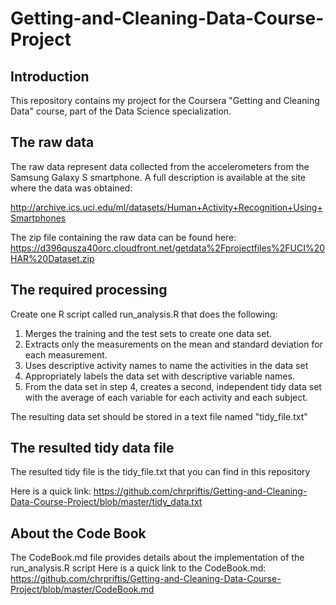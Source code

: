 Getting-and-Cleaning-Data-Course-Project
========================================

Introduction
------------

This repository contains my project for the Coursera "Getting and Cleaning Data" course, part of the Data Science specialization.


The raw data
------------------

The raw data represent data collected from the accelerometers from the Samsung Galaxy S smartphone. A full description is available at the site where the data was obtained: 

http://archive.ics.uci.edu/ml/datasets/Human+Activity+Recognition+Using+Smartphones 

The zip file containing the raw data can be found here: https://d396qusza40orc.cloudfront.net/getdata%2Fprojectfiles%2FUCI%20HAR%20Dataset.zip

The required processing  
-----------------------

Create one R script called run_analysis.R that does the following:

1. Merges the training and the test sets to create one data set.
2. Extracts only the measurements on the mean and standard deviation for each measurement. 
3. Uses descriptive activity names to name the activities in the data set
4. Appropriately labels the data set with descriptive variable names. 
5. From the data set in step 4, creates a second, independent tidy data set with the average of each variable for each activity and each subject.

The resulting data set should be stored in a text file named "tidy_file.txt"

The resulted tidy data file
---------------------------
The resulted tidy file is the tidy_file.txt that you can find in this repository

Here is a quick link: https://github.com/chrpriftis/Getting-and-Cleaning-Data-Course-Project/blob/master/tidy_data.txt

About the Code Book
-------------------
The CodeBook.md file provides details about the implementation of the run_analysis.R script 
Here is a quick link to the CodeBook.md: https://github.com/chrpriftis/Getting-and-Cleaning-Data-Course-Project/blob/master/CodeBook.md
